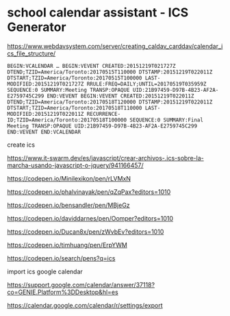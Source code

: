 # school calendar assistant - ICS Generator

https://www.webdavsystem.com/server/creating_caldav_carddav/calendar_ics_file_structure/



`BEGIN:VCALENDAR
…
BEGIN:VEVENT
CREATED:20151219T021727Z
DTEND;TZID=America/Toronto:20170515T110000
DTSTAMP:20151219T022011Z
DTSTART;TZID=America/Toronto:20170515T100000
LAST-MODIFIED:20151219T021727Z
RRULE:FREQ=DAILY;UNTIL=20170519T035959Z
SEQUENCE:0
SUMMARY:Meeting
TRANSP:OPAQUE
UID:21B97459-D97B-4B23-AF2A-E2759745C299
END:VEVENT
BEGIN:VEVENT
CREATED:20151219T022011Z
DTEND;TZID=America/Toronto:20170518T120000
DTSTAMP:20151219T022011Z
DTSTART;TZID=America/Toronto:20170518T110000
LAST-MODIFIED:20151219T022011Z
RECURRENCE-ID;TZID=America/Toronto:20170518T100000
SEQUENCE:0
SUMMARY:Final Meeting
TRANSP:OPAQUE
UID:21B97459-D97B-4B23-AF2A-E2759745C299
END:VEVENT
END:VCALENDAR`





create ics

https://www.it-swarm.dev/es/javascript/crear-archivos-.ics-sobre-la-marcha-usando-javascript-o-jquery/941166457/

https://codepen.io/Minilexikon/pen/rLVMxN

https://codepen.io/phalvinayak/pen/qZqPax?editors=1010

https://codepen.io/bensandler/pen/MBjeGz

https://codepen.io/daviddarnes/pen/Oomper?editors=1010

https://codepen.io/Ducan8x/pen/zWvbEv?editors=1010

https://codepen.io/timhuang/pen/ErpYWM

https://codepen.io/search/pens?q=ics

import ics google calendar

https://support.google.com/calendar/answer/37118?co=GENIE.Platform%3DDesktop&hl=es



https://calendar.google.com/calendar/r/settings/export